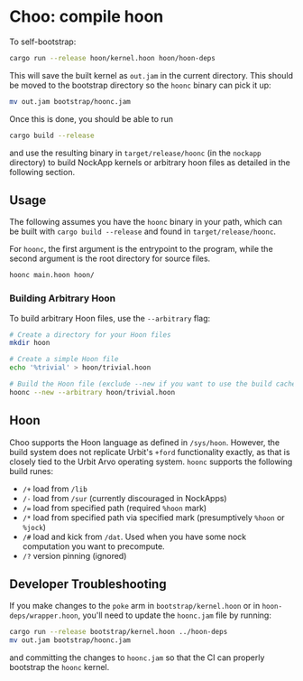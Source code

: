 # Choo: compile hoon

To self-bootstrap:

```bash
cargo run --release hoon/kernel.hoon hoon/hoon-deps
```

This will save the built kernel as `out.jam` in the current directory. This should be moved to the bootstrap directory so the `hoonc` binary can pick it up:

```bash
mv out.jam bootstrap/hoonc.jam
```

Once this is done, you should be able to run

``` bash
cargo build --release
```

and use the resulting binary in `target/release/hoonc` (in the `nockapp` directory) to build NockApp kernels or arbitrary hoon files as detailed in the following section.

## Usage

The following assumes you have the `hoonc` binary in your path, which can be built with `cargo build --release` and found in `target/release/hoonc`.

For `hoonc`, the first argument is the entrypoint to the program, while the second argument is the root directory for source files.

```bash
hoonc main.hoon hoon/
```

### Building Arbitrary Hoon

To build arbitrary Hoon files, use the `--arbitrary` flag:

```bash
# Create a directory for your Hoon files
mkdir hoon

# Create a simple Hoon file
echo '%trivial' > hoon/trivial.hoon

# Build the Hoon file (exclude --new if you want to use the build cache)
hoonc --new --arbitrary hoon/trivial.hoon
```

## Hoon

Choo supports the Hoon language as defined in `/sys/hoon`.  However, the build system does not replicate Urbit's `+ford`
functionality exactly, as that is closely tied to the Urbit Arvo operating system.  `hoonc` supports the following build
runes:

- `/+` load from `/lib`
- `/-` load from `/sur` (currently discouraged in NockApps)
- `/=` load from specified path (required `%hoon` mark)
- `/*` load from specified path via specified mark (presumptively `%hoon` or `%jock`)
- `/#` load and kick from `/dat`. Used when you have some nock computation you want to precompute.
- `/?` version pinning (ignored)

## Developer Troubleshooting

If you make changes to the `poke` arm in `bootstrap/kernel.hoon` or in `hoon-deps/wrapper.hoon`, you'll need to update the `hoonc.jam` file by running:

```bash
cargo run --release bootstrap/kernel.hoon ../hoon-deps
mv out.jam bootstrap/hoonc.jam
```

and committing the changes to `hoonc.jam` so that the CI can properly bootstrap the `hoonc` kernel.

<!-- Auto-update: 2025-10-05T20:33:06.698176 -->
